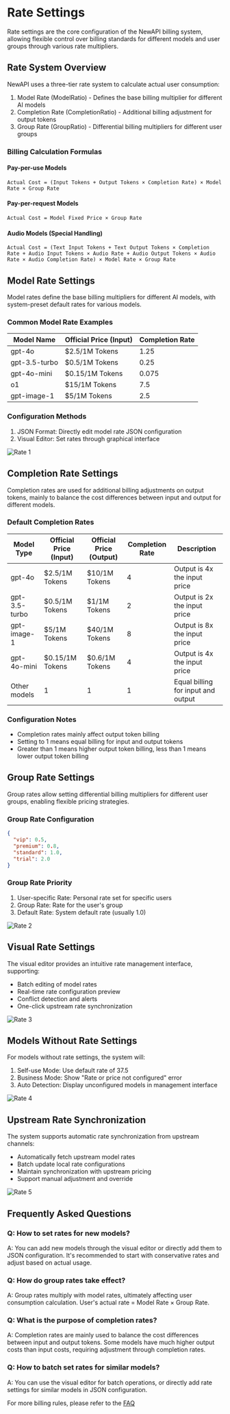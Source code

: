 # Rate Settings

Rate settings are the core configuration of the NewAPI billing system, allowing flexible control over billing standards for different models and user groups through various rate multipliers.

## Rate System Overview

NewAPI uses a three-tier rate system to calculate actual user consumption:

1. Model Rate (ModelRatio) - Defines the base billing multiplier for different AI models
2. Completion Rate (CompletionRatio) - Additional billing adjustment for output tokens
3. Group Rate (GroupRatio) - Differential billing multipliers for different user groups

### Billing Calculation Formulas

#### Pay-per-use Models
```
Actual Cost = (Input Tokens + Output Tokens × Completion Rate) × Model Rate × Group Rate
```

#### Pay-per-request Models
```
Actual Cost = Model Fixed Price × Group Rate
```

#### Audio Models (Special Handling)
```
Actual Cost = (Text Input Tokens + Text Output Tokens × Completion Rate + Audio Input Tokens × Audio Rate + Audio Output Tokens × Audio Rate × Audio Completion Rate) × Model Rate × Group Rate
```

## Model Rate Settings

Model rates define the base billing multipliers for different AI models, with system-preset default rates for various models.

### Common Model Rate Examples

| Model Name | Official Price (Input) | Completion Rate |
|------------|------------------------|-----------------|
| gpt-4o | $2.5/1M Tokens | 1.25 |
| gpt-3.5-turbo | $0.5/1M Tokens | 0.25 |
| gpt-4o-mini | $0.15/1M Tokens | 0.075 |
| o1 | $15/1M Tokens | 7.5 |
| gpt-image-1 | $5/1M Tokens | 2.5 |

### Configuration Methods

1. JSON Format: Directly edit model rate JSON configuration
2. Visual Editor: Set rates through graphical interface

![Rate 1](../../../assets/guide/rate-setting-1.png)

## Completion Rate Settings

Completion rates are used for additional billing adjustments on output tokens, mainly to balance the cost differences between input and output for different models.

### Default Completion Rates

| Model Type | Official Price (Input) | Official Price (Output) | Completion Rate | Description |
|------------|------------------------|-------------------------|-----------------|-------------|
| gpt-4o | $2.5/1M Tokens | $10/1M Tokens | 4 | Output is 4x the input price |
| gpt-3.5-turbo | $0.5/1M Tokens | $1/1M Tokens | 2 | Output is 2x the input price |
| gpt-image-1 | $5/1M Tokens | $40/1M Tokens | 8 | Output is 8x the input price |
| gpt-4o-mini | $0.15/1M Tokens | $0.6/1M Tokens | 4 | Output is 4x the input price |
| Other models | 1 | 1 | 1 | Equal billing for input and output |

### Configuration Notes

- Completion rates mainly affect output token billing
- Setting to 1 means equal billing for input and output tokens
- Greater than 1 means higher output token billing, less than 1 means lower output token billing

## Group Rate Settings

Group rates allow setting differential billing multipliers for different user groups, enabling flexible pricing strategies.

### Group Rate Configuration

```json
{
  "vip": 0.5,
  "premium": 0.8,
  "standard": 1.0,
  "trial": 2.0
}
```

### Group Rate Priority

1. User-specific Rate: Personal rate set for specific users
2. Group Rate: Rate for the user's group
3. Default Rate: System default rate (usually 1.0)

![Rate 2](../../../assets/guide/rate-setting-2.png)

## Visual Rate Settings

The visual editor provides an intuitive rate management interface, supporting:

- Batch editing of model rates
- Real-time rate configuration preview
- Conflict detection and alerts
- One-click upstream rate synchronization

![Rate 3](../../../assets/guide/rate-setting-3.png)

## Models Without Rate Settings

For models without rate settings, the system will:

1. Self-use Mode: Use default rate of 37.5
2. Business Mode: Show "Rate or price not configured" error
3. Auto Detection: Display unconfigured models in management interface

![Rate 4](../../../assets/guide/rate-setting-4.png)

## Upstream Rate Synchronization

The system supports automatic rate synchronization from upstream channels:

- Automatically fetch upstream model rates
- Batch update local rate configurations
- Maintain synchronization with upstream pricing
- Support manual adjustment and override

![Rate 5](../../../assets/guide/rate-setting-5.png)

## Frequently Asked Questions

### Q: How to set rates for new models?
A: You can add new models through the visual editor or directly add them to JSON configuration. It's recommended to start with conservative rates and adjust based on actual usage.

### Q: How do group rates take effect?
A: Group rates multiply with model rates, ultimately affecting user consumption calculation. User's actual rate = Model Rate × Group Rate.

### Q: What is the purpose of completion rates?
A: Completion rates are mainly used to balance the cost differences between input and output tokens. Some models have much higher output costs than input costs, requiring adjustment through completion rates.

### Q: How to batch set rates for similar models?
A: You can use the visual editor for batch operations, or directly add rate settings for similar models in JSON configuration.

For more billing rules, please refer to the [FAQ](../support/faq.md) 